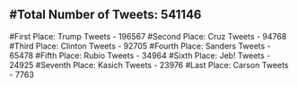 #Total Number of Tweets: 541146 
---
#First Place: Trump Tweets - 196567
#Second Place: Cruz Tweets - 94768
#Third Place: Clinton Tweets - 92705
#Fourth Place: Sanders Tweets - 65478
#Fifth Place: Rubio Tweets - 34964
#Sixth Place: Jeb! Tweets - 24925
#Seventh Place: Kasich Tweets - 23976
#Last Place: Carson Tweets - 7763
